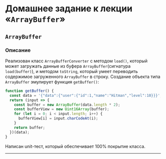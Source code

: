 # Домашнее задание к лекции «`ArrayBuffer`»

## `ArrayBuffer`

### Описание

Реализован класс `ArrayBufferConverter` с методом `load()`, который может загружать данные из буфера `ArrayBuffer`(сигнатура `load(buffer)`), и методом `toString`, который умеет переводить содержимое загруженного `ArrayBuffer` в строку. Создание объекта типа `ArrayBuffer` эмулирует функция `getBuffer()`: 

```javascript
function getBuffer() {
  const data = '{"data":{"user":{"id":1,"name":"Hitman","level":10}}}';
  return (input => {
    const buffer = new ArrayBuffer(data.length * 2);
    const bufferView = new Uint16Array(buffer);
    for (let i = 0; i < input.length; i++) {
      bufferView[i] = input.charCodeAt(i);
    }
    return buffer;
  })(data);
}
```

Написан unit-тест, который обеспечивает 100% покрытие класса.

---
